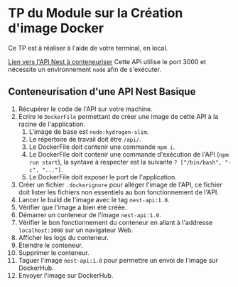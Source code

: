 # TP du Module sur la Création d'image Docker

Ce TP est à réaliser à l'aide de votre terminal, en local.

<a href='https://github.com/Simplon-hdf/Docker-TP-4.0--Nest-API'>Lien vers l'API Nest à conteneuriser</a>
Cette API utilise le port 3000 et nécessite un environnement `node` afin de s'exécuter.

## Conteneurisation d'une API Nest Basique

1. Récupérer le code de l'API sur votre machine.
2. Écrire le `DockerFile` permettant de créer une image de cette API à la racine de l'application.
   1. L'image de base est `node:hydrogen-slim`.
   2. Le répertoire de travail doit être `/api/`.
   3. Le DockerFile doit contenir une commande `npm i`.
   4. Le DockerFile doit contenir une commande d'exécution de l'API (`npm run start`), la syntaxe à respecter est la suivante `? ["/bin/bash", "-c", "..."]`.
   5. Le DockerFile doit exposer le port de l'application.
3. Créer un fichier `.dockerignore` pour alléger l'image de l'API, ce fichier doit lister les fichiers non essentiels au bon fonctionnement de l'API.
4. Lancer le build de l'image avec le tag `nest-api:1.0`.
5. Vérifier que l'image a bien été créée.
6. Démarrer un conteneur de l'image `nest-api:1.0`.
7. Vérifier le bon fonctionnement du conteneur en allant à l'addresse `localhost:3000` sur un navigateur Web.
8. Afficher les logs du conteneur.
9. Éteindre le conteneur.
10. Supprimer le conteneur.
11. Taguer l'image `nest-api:1.0` pour permettre un envoi de l'image sur DockerHub.
12. Envoyer l'image sur DockerHub.
